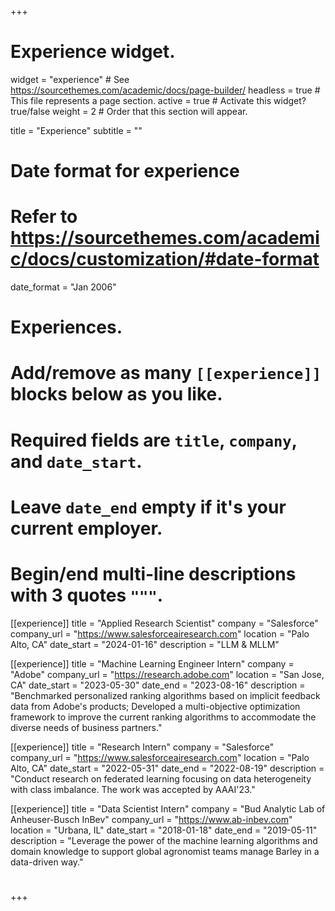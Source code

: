 +++
# Experience widget.
widget = "experience"  # See https://sourcethemes.com/academic/docs/page-builder/
headless = true  # This file represents a page section.
active = true  # Activate this widget? true/false
weight = 2  # Order that this section will appear.

title = "Experience"
subtitle = ""

# Date format for experience
#   Refer to https://sourcethemes.com/academic/docs/customization/#date-format
date_format = "Jan 2006"

# Experiences.
#   Add/remove as many `[[experience]]` blocks below as you like.
#   Required fields are `title`, `company`, and `date_start`.
#   Leave `date_end` empty if it's your current employer.
#   Begin/end multi-line descriptions with 3 quotes `"""`.
[[experience]]
  title = "Applied Research Scientist"
  company = "Salesforce"
  company_url = "https://www.salesforceairesearch.com"
  location = "Palo Alto, CA"
  date_start = "2024-01-16"
  description = "LLM & MLLM"
  
[[experience]]
  title = "Machine Learning Engineer Intern"
  company = "Adobe"
  company_url = "https://research.adobe.com"
  location = "San Jose, CA"
  date_start = "2023-05-30"
  date_end = "2023-08-16"
  description = "Benchmarked personalized ranking algorithms based on implicit feedback data from Adobe's products; Developed a multi-objective optimization framework to improve the current ranking algorithms to accommodate the diverse needs of business partners."

[[experience]]
  title = "Research Intern"
  company = "Salesforce"
  company_url = "https://www.salesforceairesearch.com"
  location = "Palo Alto, CA"
  date_start = "2022-05-31"
  date_end = "2022-08-19"
  description = "Conduct research on federated learning focusing on data heterogeneity with class imbalance. The work was accepted by AAAI'23."
  
[[experience]]
  title = "Data Scientist Intern"
  company = "Bud Analytic Lab of Anheuser-Busch InBev"
  company_url = "https://www.ab-inbev.com"
  location = "Urbana, IL"
  date_start = "2018-01-18"
  date_end = "2019-05-11"
  description = "Leverage the power of the machine learning algorithms and domain knowledge to support global agronomist teams manage Barley in a data-driven way."
  # 
+++
